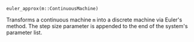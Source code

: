 ```
euler_approx(m::ContinuousMachine)
```

Transforms a continuous machine `m` into a discrete machine via Euler's method. The step size parameter is appended to the end of the system's parameter list.
